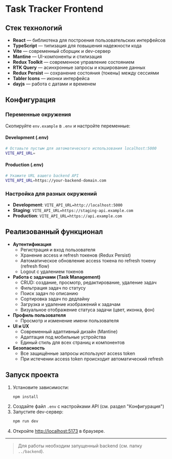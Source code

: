 # Task Tracker Frontend

## Стек технологий

- **React** — библиотека для построения пользовательских интерфейсов
- **TypeScript** — типизация для повышения надежности кода
- **Vite** — современный сборщик и dev-сервер
- **Mantine** — UI-компоненты и стилизация
- **Redux Toolkit** — современное управление состоянием
- **RTK Query** — асинхронные запросы и кэширование данных
- **Redux Persist** — сохранение состояния (токены) между сессиями
- **Tabler Icons** — иконки интерфейса
- **dayjs** — работа с датами и временем

## Конфигурация

### Переменные окружения

Скопируйте `env.example` в `.env` и настройте переменные:

#### Development (.env)

```bash
# Оставьте пустым для автоматического использования localhost:5000
VITE_API_URL=
```

#### Production (.env)

```bash
# Укажите URL вашего backend API
VITE_API_URL=https://your-backend-domain.com
```

### Настройка для разных окружений

- **Development**: `VITE_API_URL=http://localhost:5000`
- **Staging**: `VITE_API_URL=https://staging-api.example.com`
- **Production**: `VITE_API_URL=https://api.example.com`

## Реализованный функционал

- **Аутентификация**
  - Регистрация и вход пользователя
  - Хранение access и refresh токенов (Redux Persist)
  - Автоматическое обновление access токена по refresh токену (refresh flow)
  - Logout с удалением токенов
- **Работа с задачами (Task Management)**
  - CRUD: создание, просмотр, редактирование, удаление задач
  - Фильтрация задач по статусу
  - Поиск задач по описанию
  - Сортировка задач по дедлайну
  - Загрузка и удаление изображений к задачам
  - Визуальное отображение статуса задачи (цвет, иконка, фон)
- **Профиль пользователя**
  - Просмотр и изменение имени пользователя
- **UI и UX**
  - Современный адаптивный дизайн (Mantine)
  - Адаптация под мобильные устройства
  - Единый стиль для всех страниц и компонентов
- **Безопасность**
  - Все защищённые запросы используют access token
  - При истечении access token происходит автоматический refresh

## Запуск проекта

1. Установите зависимости:
   ```bash
   npm install
   ```
2. Создайте файл `.env` с настройками API (см. раздел "Конфигурация")
3. Запустите dev-сервер:
   ```bash
   npm run dev
   ```
4. Откройте [http://localhost:5173](http://localhost:5173) в браузере.

---

> Для работы необходим запущенный backend (см. папку `../backend`).
